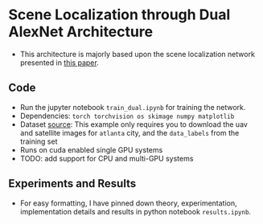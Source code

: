 # Scene Localization through Dual AlexNet Architecture

* This architecture is majorly based upon the scene localization 
network presented in [this paper](https://arxiv.org/abs/1809.05979).

## Code
* Run the jupyter notebook `train_dual.ipynb` for training the 
network.
* Dependencies: `torch torchvision os skimage numpy matplotlib`
* Dataset [source](https://uofi.app.box.com/s/4jfvpmxwiob0hcg25z4lgd5qgnk0q8nb): This example only requires you 
to download the uav and satellite images for `atlanta` city, and
the `data_labels` from the training set
* Runs on cuda enabled single GPU systems
* TODO: add support for CPU and multi-GPU systems

## Experiments and Results
* For easy formatting, I have pinned down theory, experimentation,
implementation details and results in python notebook `results.ipynb`.

<!-- 




This network uses two AlexNets without the last classification layer. 
The final output is the euclidean distance between the feature 
vectors of the two networks. Both the networks have different weights,
hence it is different from a Siamese network, where both the networks
have exactly the same weights.

This architecture is majorly based upon the scene localization 
network presented in [this paper](https://arxiv.org/abs/1809.05979).

### Loss Function
A contrastive loss function is used to separate matching images 
from non-matching images.
_ -->

